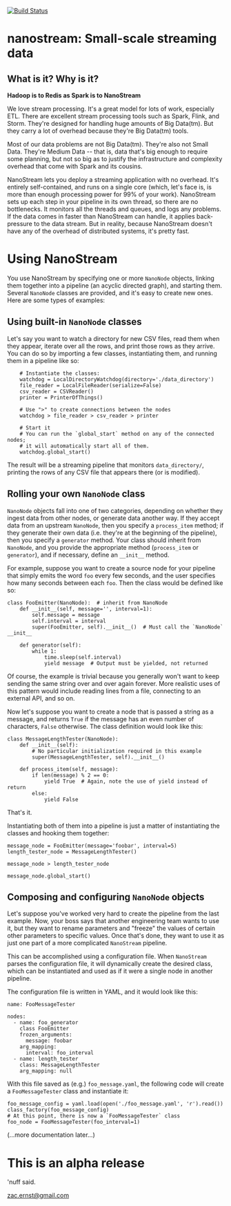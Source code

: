 [![Build Status](https://travis-ci.org/zacernst/nanostream.svg?branch=master)](https://travis-ci.org/zacernst/nanostream)

# nanostream: Small-scale streaming data

## What is it? Why is it?

**Hadoop is to Redis as Spark is to NanoStream**

We love stream processing. It's a great model for lots of work, especially ETL.
There are excellent stream processing tools such as Spark, Flink, and Storm. They're designed for handling huge amounts of Big Data(tm). But they carry a lot of overhead because they're Big Data(tm) tools.

Most of our data problems are not Big Data(tm). They're also not Small Data. They're Medium Data -- that is, data that's big enough to require some planning, but not so big as to justify the infrastructure and complexity overhead that come with Spark and its cousins.

NanoStream lets you deploy a streaming application with no overhead. It's 
entirely self-contained, and runs on a single core (which, let's face is,
is more than enough processing power for 99% of your work). NanoStream sets up 
each step in your pipeline in its own thread, so there are no bottlenecks. It 
monitors all the threads and queues, and logs any problems. If the data comes 
in faster than NanoStream can handle, it applies back-pressure to the data 
stream. But in reality, because NanoStream doesn't have any of the overhead 
of distributed systems, it's pretty fast.

# Using NanoStream

You use NanoStream by specifying one or more `NanoNode` objects, linking them
together into a pipeline (an acyclic directed graph), and starting them. Several
`NanoNode` classes are provided, and it's easy to create new ones. Here are some
types of examples:

## Using built-in `NanoNode` classes

Let's say you want to watch a directory for new CSV files, read them when
they appear, iterate over all the rows, and print those rows as they arrive.
You can do so by importing a few classes, instantiating them, and running them
in a pipeline like so:

```
    # Instantiate the classes:
    watchdog = LocalDirectoryWatchdog(directory='./data_directory')
    file_reader = LocalFileReader(serialize=False)
    csv_reader = CSVReader()
    printer = PrinterOfThings()

    # Use ">" to create connections between the nodes
    watchdog > file_reader > csv_reader > printer

    # Start it
    # You can run the `global_start` method on any of the connected nodes;
    # it will automatically start all of them.
    watchdog.global_start()
```

The result will be a streaming pipeline that monitors `data_directory/`,
printing the rows of any CSV file that appears there (or is modified).

## Rolling your own `NanoNode` class

`NanoNode` objects fall into one of two categories, depending on whether they
ingest data from other nodes, or generate data another way. If they accept data
from an upstream `NanoNode`, then you specify a `process_item` method; if they
generate their own data (i.e. they're at the beginning of the pipeline), then
you specify a `generator` method. Your class should inherit from `NanoNode`,
and you provide the appropriate method (`process_item` or `generator`), and
if necessary, define an `__init__` method.

For example, suppose you want to create a source node for your pipeline that
simply emits the word `foo` every few seconds, and the user specifies how
many seconds between each `foo`. Then the class would be defined like so:

```
class FooEmitter(NanoNode):  # inherit from NanoNode
    def __init__(self, message='', interval=1):
        self.message = message
        self.interval = interval
        super(FooEmitter, self).__init__()  # Must call the `NanoNode` __init__

    def generator(self):
        while 1:
            time.sleep(self.interval)
            yield message  # Output must be yielded, not returned
```

Of course, the example is trivial because you generally won't want to keep
sending the same string over and over again forever. More realistic uses of
this pattern would include reading lines from a file, connecting to an external
API, and so on.

Now let's suppose you want to create a node that is passed a string as a 
message, and returns `True` if the message has an even number of characters, 
`False` otherwise. The class definition would look like this:

```
class MessageLengthTester(NanoNode):
    def __init__(self):
        # No particular initialization required in this example
        super(MessageLengthTester, self).__init__()

    def process_item(self, message):
        if len(message) % 2 == 0:
            yield True  # Again, note the use of yield instead of return
        else:
            yield False
```

That's it.

Instantiating both of them into a pipeline is just a matter of instantiating
the classes and hooking them together:

```
message_node = FooEmitter(message='foobar', interval=5)
length_tester_node = MessageLengthTester()

message_node > length_tester_node

message_node.global_start()
```

## Composing and configuring `NanoNode` objects

Let's suppose you've worked very hard to create the pipeline from the last
example. Now, your boss says that another engineering team wants to use it,
but they want to rename parameters and "freeze" the values of certain
other parameters to specific values. Once that's done, they want to use it
as just one part of a more complicated `NanoStream` pipeline.

This can be accomplished using a configuration file. When `NanoStream` parses
the configuration file, it will dynamically create the desired class, which
can be instantiated and used as if it were a single node in another pipeline.

The configuration file is written in YAML, and it would look like this:

```
name: FooMessageTester

nodes:
  - name: foo_generator
    class FooEmitter
    frozen_arguments:
      message: foobar
    arg_mapping:
      interval: foo_interval 
  - name: length_tester
    class: MessageLengthTester
    arg_mapping: null
```

With this file saved as (e.g.) `foo_message.yaml`, the following code will
create a `FooMessageTester` class and instantiate it:

```
foo_message_config = yaml.load(open('./foo_message.yaml', 'r').read())
class_factory(foo_message_config)
# At this point, there is now a `FooMessageTester` class
foo_node = FooMessageTester(foo_interval=1)
```

(...more documentation later...)

# This is an alpha release

'nuff said.

zac.ernst@gmail.com
